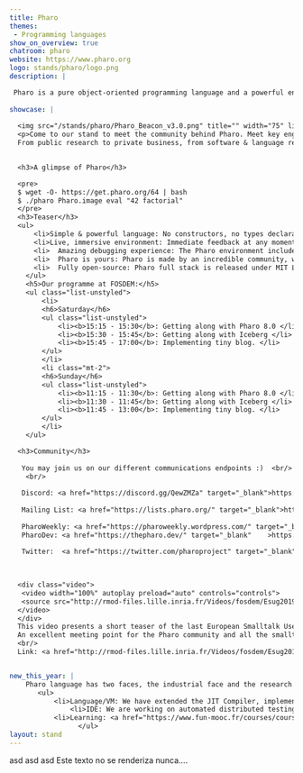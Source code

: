 ```yaml
---
title: Pharo
themes:
 - Programming languages 
show_on_overview: true
chatroom: pharo
website: https://www.pharo.org
logo: stands/pharo/logo.png
description: |

 Pharo is a pure object-oriented programming language and a powerful environment, focused on simplicity and immediate feedback (think IDE and OS rolled into one). 
 
showcase: |
  
  <img src="/stands/pharo/Pharo_Beacon_v3.0.png" title="" width="75" link="https://www.pharo.org" target="_blank" style="float:left; margin-top:-30px;" />
  <p>Come to our stand to meet the community behind Pharo. Meet key engineers and researchers behind the language development. Meet the rich multiple communities that pharo hubs, from radically different origins. 
  From public research to private business, from software & language research & development to  human rights hacktivism, Pharo community is a really rich meltingpot of international technological improvement, political struggle and beautiful human exchange!   </p>
  

  <h3>A glimpse of Pharo</h3>

  <pre>
  $ wget -O- https://get.pharo.org/64 | bash 
  $ ./pharo Pharo.image eval "42 factorial"
  </pre>
  <h3>Teaser</h3>
  <ul>
      <li>Simple & powerful language: No constructors, no types declaration, no interfaces, no primitive types. Yet a powerful and elegant language with a full syntax fitting in one postcard! Pharo is objects and messages all the way down.
      <li>Live, immersive environment: Immediate feedback at any moment of your development: Developing, testing, debugging. Even in production environments, you will never be stuck in compiling and deploying steps again!
      <li>  Amazing debugging experience: The Pharo environment includes a debugger unlike anything you've seen before. It allows you to step through code, restart the execution of methods, create methods on the fly, and much more!
      <li>  Pharo is yours: Pharo is made by an incredible community, with more than 100 contributors for the last revision of the platform and hundreds of people contributing constantly with frameworks and libraries.
      <li>  Fully open-source: Pharo full stack is released under MIT License and available on GitHub
    </ul>
    <h5>Our programme at FOSDEM:</h5>
    <ul class="list-unstyled">
        <li>
        <h6>Saturday</h6>
        <ul class="list-unstyled">
			<li><b>15:15 - 15:30</b>: Getting along with Pharo 8.0 </li>
			<li><b>15:30 - 15:45</b>: Getting along with Iceberg </li>
            <li><b>15:45 - 17:00</b>: Implementing tiny blog. </li>
        </ul>
        </li>
        <li class="mt-2">
        <h6>Sunday</h6>
        <ul class="list-unstyled">
			<li><b>11:15 - 11:30</b>: Getting along with Pharo 8.0 </li>
			<li><b>11:30 - 11:45</b>: Getting along with Iceberg </li>
            <li><b>11:45 - 13:00</b>: Implementing tiny blog. </li>
        </ul>
        </li>
    </ul>

  <h3>Community</h3>
  
   You may join us on our different communications endpoints :)  <br/>
    <br/>
  
   Discord: <a href="https://discord.gg/QewZMZa" target="_blank">https://discord.gg/QewZMZa</a> <br/>
  
   Mailing List: <a href="https://lists.pharo.org/" target="_blank">https://lists.pharo.org/</a> <br/>
  
   PharoWeekly: <a href="https://pharoweekly.wordpress.com/" target="_blank">https://pharoweekly.wordpress.com/</a> <br/>
   PharoDev: <a href="https://thepharo.dev/" target="_blank"	>https://thepharo.dev/</a> <br/>
  
   Twitter:  <a href="https://twitter.com/pharoproject" target="_blank"	>@pharoproject</a> <br/>
  

  
  <div class="video">
   <video width="100%" autoplay preload="auto" controls="controls">
   <source src="http://rmod-files.lille.inria.fr/Videos/fosdem/Esug2019.mp4" type='video/mp4;' />
  </video>
  </div>
  This video presents a short teaser of the last European Smalltalk User Group conference. 
  An excellent meeting point for the Pharo community and all the smalltalk community in general.
  <br/>
  Link: <a href="http://rmod-files.lille.inria.fr/Videos/fosdem/Esug2019.mp4" target="_blank">View Video</a>


new_this_year: |
    Pharo language has two faces, the industrial face and the research face. This last year we have been brewing many new things.
       <ul>      
           <li>Language/VM: We have extended the JIT Compiler, implemented a large battery of tests. Extend it to ARM64bits. We implemented a new system for threaded FFI calls, that allow us to have partial parallelism. We added new technologies on concurrent programming, that allow consistent definition of tasks and at some point binding with FFI threads if it is the case.
               <li>IDE: We are working on automated distributed testing for reduce the testing time of the projects, allowing the developers to quickly run tests on development. We have been developing bindings to GTK, and extending our own IDE to have multiple bindings (so far, GTK and Morphic -a native approach-). We are beta testing our new debugger, and inspecting tools for live programming development. Including replay, object specific debugging, and other state of the art features. We implemented a markdown subset parser and rendered for having the language comments written in markdown
           <li>Learning: <a href="https://www.fun-mooc.fr/courses/course-v1:inria+41024+session01/about">Full new Mooc online</a>
                 </ul>
layout: stand
---
```



asd asd asd Este texto no se renderiza nunca.... 



